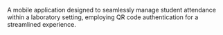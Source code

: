 A mobile application designed to seamlessly manage student attendance within a laboratory setting, employing QR code authentication for a streamlined experience.
